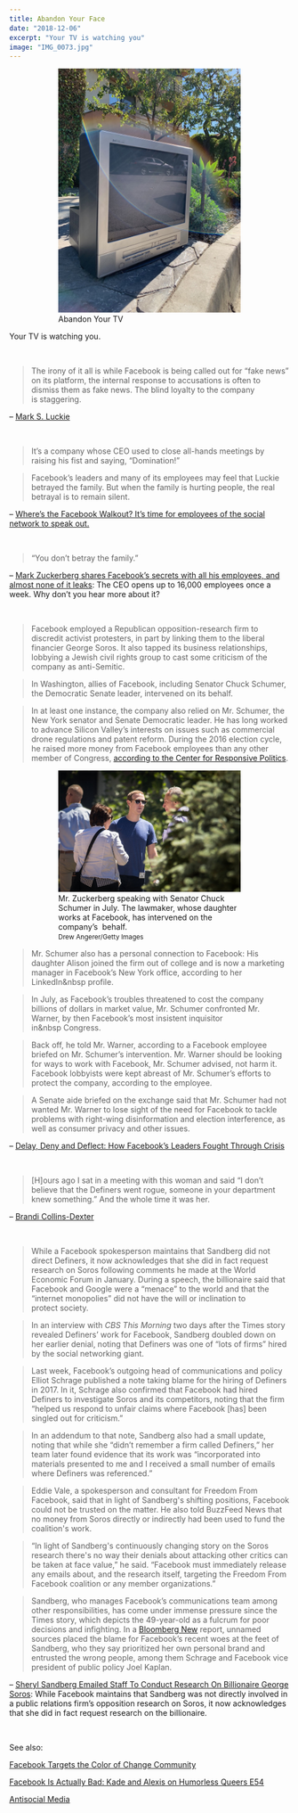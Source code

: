 ```yaml
---
title: Abandon Your Face
date: "2018-12-06"
excerpt: "Your TV is watching you"
image: "IMG_0073.jpg"
---
```


<div style="max-width: 408px; margin: 0 auto"><figure>
<img src="IMG_0073.jpg"
     alt="Abandon Your TV" /><br />
<figcaption>
 Abandon Your TV
</figcaption>
</figure></div>

Your TV is watching&nbsp;you.

<br />


> The irony of it all is while Facebook is being called out for “fake news” on its platform, the internal response to accusations is often to dismiss them as fake news. The blind loyalty to the company is&nbsp;staggering.

– [Mark S. Luckie](https://twitter.com/marksluckie/status/1068228843322920960)

<br />

> It’s a company whose CEO used to close all-hands meetings by raising his fist and saying,&nbsp;“Domination!”

> Facebook’s leaders and many of its employees may feel that Luckie betrayed the family. But when the family is hurting people, the real betrayal is to remain&nbsp;silent.

– [Where’s the Facebook Walkout? It’s time for employees of the social network to speak&nbsp;out.](https://slate.com/technology/2018/11/facebook-workers-should-speak-up-about-their-company-right-now.html)

<br />

> “You don’t betray the&nbsp;family.”

– [Mark Zuckerberg shares Facebook’s secrets with all his employees, and almost none of it leaks](https://www.recode.net/2017/1/5/13987714/mark-zuckerberg-facebook-qa-weekly): The CEO opens up to 16,000 employees once a week. Why don’t you hear more about&nbsp;it?

<br />

> Facebook employed a Republican opposition-research firm to discredit activist protesters, in part by linking them to the liberal financier George Soros. It also tapped its business relationships, lobbying a Jewish civil rights group to cast some criticism of the company as&nbsp;anti-Semitic.

> In Washington, allies of Facebook, including Senator Chuck Schumer, the Democratic Senate leader, intervened on its&nbsp;behalf.

> In at least one instance, the company also relied on Mr. Schumer, the New York senator and Senate Democratic leader. He has long worked to advance Silicon Valley’s interests on issues such as commercial drone regulations and patent reform. During the 2016 election cycle, he raised more money from Facebook employees than any other member of Congress, [according to the Center for Responsive&nbsp;Politics](https://www.opensecrets.org/orgs/toprecips.php?id=D000033563&type=P&sort=A&cycle=2016).

<div style="max-width: 408px; margin: 0 auto"><figure>
<img src="merlin_141182193_5f23f285-d744-4e14-868e-ae8566b026cc-jumbo-100.jpg"
     alt="Zuckerberg speaking with Schumer" /><br />
<figcaption>
Mr. Zuckerberg speaking with Senator Chuck Schumer in July. The lawmaker, whose daughter works at Facebook, has intervened on the company’s&nbsp&nbsp;behalf.<br />
<small>Drew&nbsp;Angerer/Getty&nbsp;Images</small></figcaption>
</figure></div>

> Mr. Schumer also has a personal connection to Facebook: His daughter Alison joined the firm out of college and is now a marketing manager in Facebook’s New York office, according to her LinkedIn&nbsp&nbsp;profile.

> In July, as Facebook’s troubles threatened to cost the company billions of dollars in market value, Mr. Schumer confronted Mr. Warner, by then Facebook’s most insistent inquisitor in&nbsp&nbsp;Congress.

> Back off, he told Mr. Warner, according to a Facebook employee briefed on Mr. Schumer’s intervention. Mr. Warner should be looking for ways to work with Facebook, Mr. Schumer advised, not harm it. Facebook lobbyists were kept abreast of Mr. Schumer’s efforts to protect the company, according to the&nbsp;employee.

> A Senate aide briefed on the exchange said that Mr. Schumer had not wanted Mr. Warner to lose sight of the need for Facebook to tackle problems with right-wing disinformation and election interference, as well as consumer privacy and other&nbsp;issues.

– [Delay, Deny and Deflect: How Facebook’s Leaders Fought Through&nbsp;Crisis](https://www.nytimes.com/2018/11/14/technology/facebook-data-russia-election-racism.html)

<br />

> [H]ours ago I sat in a meeting with this woman and said “I don’t believe that the Definers went rogue, someone in your department knew something.” And the whole time it was&nbsp;her.

– [Brandi Collins-Dexter](https://twitter.com/BrandingBrandi/status/1068343309024714752)

<br />

> While a Facebook spokesperson maintains that Sandberg did not direct Definers, it now acknowledges that she did in fact request research on Soros following comments he made at the World Economic Forum in January. During a speech, the billionaire said that Facebook and Google were a “menace” to the world and that the “internet monopolies” did not have the will or inclination to protect&nbsp;society.

> In an interview with *CBS This Morning* two days after the Times story revealed Definers’ work for Facebook, Sandberg doubled down on her earlier denial, noting that Definers was one of “lots of firms” hired by the social networking&nbsp;giant.

> Last week, Facebook’s outgoing head of communications and policy Elliot Schrage published a note taking blame for the hiring of Definers in 2017. In it, Schrage also confirmed that Facebook had hired Definers to investigate Soros and its competitors, noting that the firm “helped us respond to unfair claims where Facebook [has] been singled out for&nbsp;criticism.”

> In an addendum to that note, Sandberg also had a small update, noting that while she “didn’t remember a firm called Definers,” her team later found evidence that its work was “incorporated into materials presented to me and I received a small number of emails where Definers was&nbsp;referenced.”

> Eddie Vale, a spokesperson and consultant for Freedom From Facebook, said that in light of Sandberg's shifting positions, Facebook could not be trusted on the matter. He also told BuzzFeed News that no money from Soros directly or indirectly had been used to fund the coalition's&nbsp;work.

> “In light of Sandberg's continuously changing story on the Soros research there's no way their denials about attacking other critics can be taken at face value,” he said. “Facebook must immediately release any emails about, and the research itself, targeting the Freedom From Facebook coalition or any member&nbsp;organizations.”

> Sandberg, who manages Facebook’s communications team among other responsibilities, has come under immense pressure since the Times story, which depicts the 49-year-old as a fulcrum for poor decisions and infighting. In a [Bloomberg New](https://www.bloomberg.com/news/articles/2018-11-26/facebook-s-sheryl-sandberg-is-tainted-by-crisis-after-crisis) report, unnamed sources placed the blame for Facebook’s recent woes at the feet of Sandberg, who they say prioritized her own personal brand and entrusted the wrong people, among them Schrage and Facebook vice president of public policy Joel&nbsp;Kaplan.

– [Sheryl Sandberg Emailed Staff To Conduct Research On Billionaire George Soros](https://www.buzzfeednews.com/article/ryanmac/emails-show-sheryl-sandberg-aware-facebooks-definers-george): While Facebook maintains that Sandberg was not directly involved in a public relations firm’s opposition research on Soros, it now acknowledges that she did in fact request research on the&nbsp;billionaire.

<br />

See also:

[Facebook Targets the Color of Change&nbsp;Community](https://www.veteranstoday.com/2018/11/18/facebook-targets-the-color-of-change-community/)

[Facebook Is Actually Bad: Kade and Alexis on Humorless Queers&nbsp;E54](https://www.humorlessqueers.com/2018/12/06/facebook-is-actually-bad-e54/)

[Antisocial Media](./antisocial-media)